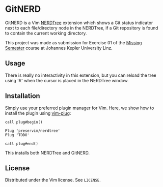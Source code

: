 <!-- Author: Marcel Simader (marcel0simader@gmail.com) -->
<!-- Date: 21.11.2022 -->
<!-- (c) Marcel Simader 2022 -->

# GitNERD

GitNERD is a Vim [NERDTree](https://github.com/preservim/nerdtree) extension which shows a
Git status indicator next to each file/directory node in the NERDTree, if a Git repository
is found to contain the current working directory.

This project was made as submission for Exercise 01 of the [Missing
Semester](http://teaching.pages.sai.jku.at/missing-semester/) course at Johannes Kepler
University Linz.

## Usage

There is really no interactivity in this extension, but you can reload the tree using 'R'
when the cursor is placed in the NERDTree window.

## Installation

Simply use your preferred plugin manager for Vim. Here, we show how to install the plugin
using [vim-plug](https://github.com/junegunn/vim-plug):

```vim
call plug#begin()

Plug 'preservim/nerdtree'
Plug 'TODO'

call plug#end()
```

This installs both NERDTree and GitNERD.

## License

Distributed under the Vim license. See `LICENSE`.


